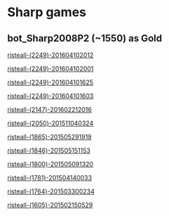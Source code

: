 

# Sharp games

<!---
Write a link: [text](linkurl)
-->

## bot_Sharp2008P2 (~1550) as Gold

[risteall-(2249)-201604102012](http://arimaa.com/arimaa/games/jsShowGame.cgi?gid=488914&s=w)

[risteall-(2249)-201604102001](http://arimaa.com/arimaa/games/jsShowGame.cgi?gid=488903&s=b)

[risteall-(2249)-201604101625](http://arimaa.com/arimaa/games/jsShowGame.cgi?gid=488823&s=b)

[risteall-(2249)-201604101603](http://arimaa.com/arimaa/games/jsShowGame.cgi?gid=488811&s=w)

[risteall-(2147)-201602212016](http://arimaa.com/arimaa/games/jsShowGame.cgi?gid=462777&s=w)

[risteall-(2050)-201511040324](http://arimaa.com/arimaa/games/jsShowGame.cgi?gid=405052&s=b)

[risteall-(1865)-201505291919](http://arimaa.com/arimaa/games/jsShowGame.cgi?gid=341880&s=b)

[risteall-(1846)-201505151153](http://arimaa.com/arimaa/games/jsShowGame.cgi?gid=338159&s=b)

[risteall-(1800)-201505091320](http://arimaa.com/arimaa/games/jsShowGame.cgi?gid=337690&s=b)

[risteall-(1781)-201504140033](http://arimaa.com/arimaa/games/jsShowGame.cgi?gid=334773&s=w)

[risteall-(1764)-201503300234](http://arimaa.com/arimaa/games/jsShowGame.cgi?gid=333327&s=b)

[risteall-(1605)-201502150529](http://arimaa.com/arimaa/games/jsShowGame.cgi?gid=325417&s=b)



